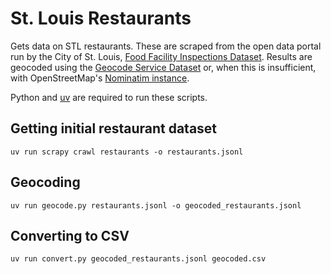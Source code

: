 # St. Louis Restaurants

Gets data on STL restaurants. These are scraped from the open data portal run by the City of St. Louis,
[Food Facility Inspections Dataset](https://www.stlouis-mo.gov/data/datasets/dataset.cfm?id=71).
Results are geocoded using the [Geocode Service Dataset](https://www.stlouis-mo.gov/data/datasets/dataset.cfm?id=72)
or, when this is insufficient, with OpenStreetMap's [Nominatim instance](https://nominatim.openstreetmap.org).

Python and [uv](https://docs.astral.sh/uv/) are required to run these scripts.

## Getting initial restaurant dataset

```
uv run scrapy crawl restaurants -o restaurants.jsonl
```

## Geocoding

```
uv run geocode.py restaurants.jsonl -o geocoded_restaurants.jsonl
```

## Converting to CSV

```
uv run convert.py geocoded_restaurants.jsonl geocoded.csv
```
